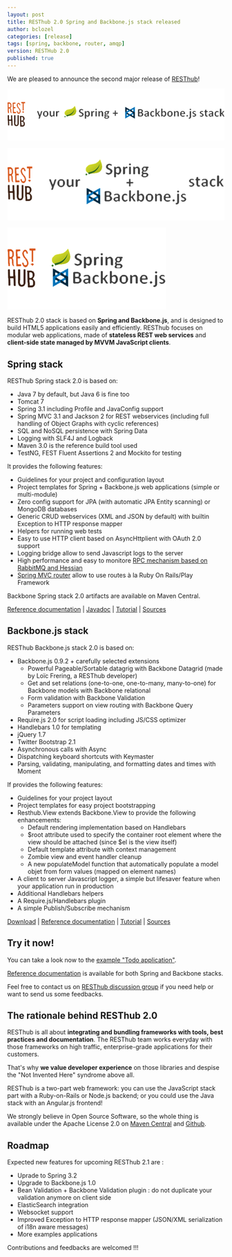 ```yaml
---
layout: post
title: RESThub 2.0 Spring and Backbone.js stack released
author: bclozel
categories: [release]
tags: [spring, backbone, router, amqp]
version: RESTHub 2.0
published: true
---
```


We are pleased to announce the second major release of [RESThub](http://resthub.org/)!

<div class="overview">
    <p class="text-center visible-md visible-lg">
        <img src="/assets/img/spring-backbone-transparent.png" alt="Resthub: Spring + Backbone"/>
    </p>
    <p class="text-center visible-sm">
        <img src="/assets/img/spring-backbone-sm-transparent.png" alt="Resthub: Spring + Backbone"/>
    </p>
    <p class="text-center visible-xs">
        <img src="/assets/img/spring-backbone-xs-transparent.png" alt="Resthub: Spring + Backbone"/>
    </p>
</div>

RESThub 2.0 stack is based on **Spring and Backbone.js**, and is designed to build HTML5 applications easily and efficiently. RESThub focuses on modular web applications, made of **stateless REST web services** and **client-side state managed by MVVM JavaScript clients**.

Spring stack
------------

RESThub Spring stack 2.0 is based on:

 - Java 7 by default, but Java 6 is fine too
 - Tomcat 7
 - Spring 3.1 including Profile and JavaConfig support
 - Spring MVC 3.1 and Jackson 2 for REST webservices (including full handling of Object Graphs with cyclic references)
 - SQL and NoSQL persistence with Spring Data
 - Logging with SLF4J and Logback
 - Maven 3.0 is the reference build tool used
 - TestNG, FEST Fluent Assertions 2 and Mockito for testing

It provides the following features:

 - Guidelines for your project and configuration layout
 - Project templates for Spring + Backbone.js web applications (simple or multi-module)
 - Zero config support for JPA (with automatic JPA Entity scanning) or MongoDB databases
 - Generic CRUD webservices (XML and JSON by default) with builtin Exception to HTTP response mapper
 - Helpers for running web tests
 - Easy to use HTTP client based on AsyncHttplient with OAuth 2.0 support
 - Logging bridge allow to send Javascript logs to the server
 - High performance and easy to monitore [RPC mechanism based on RabbitMQ and Hessian](https://github.com/resthub/spring-amqp-hessian)
 - [Spring MVC router](https://github.com/resthub/springmvc-router) allow to use routes à la Ruby On Rails/Play Framework

Backbone Spring stack 2.0 artifacts are available on Maven Central.

[Reference documentation](/docs/spring/) | [Javadoc](/apidocs/spring/{{site.spring-stack-javadoc-version}}) | [Tutorial](/docs/spring/tutorial) | [Sources](https://github.com/resthub/resthub-spring-stack)

Backbone.js stack
-----------------

RESThub Backbone.js stack 2.0 is based on:

 - Backbone.js 0.9.2 + carefully selected extensions
    - Powerful Pageable/Sortable datagrig with Backbone Datagrid (made by Loïc Frering, a RESThub developer)
    - Get and set relations (one-to-one, one-to-many, many-to-one) for Backbone models with Backbone relational
    - Form validation with Backbone Validation
    - Parameters support on view routing with Backbone Query Parameters
 - Require.js 2.0 for script loading including JS/CSS optimizer
 - Handlebars 1.0 for templating
 - jQuery 1.7
 - Twitter Bootstrap 2.1
 - Asynchronous calls with Async
 - Dispatching keyboard shortcuts with Keymaster
 - Parsing, validating, manipulating, and formatting dates and times with Moment

If provides the following features:

 - Guidelines for your project layout
 - Project templates for easy project bootstrapping
 - Resthub.View extends Backbone.View to provide the following enhancements:
    - Default rendering implementation based on Handlebars
    - $root attribute used to specify the container root element where the view should be attached (since $el is the view itself)
    - Default template attribute with context management
    - Zombie view and event handler cleanup
    - A new populateModel function that automatically populate a model objet from form values (mapped on element names)
 - A client to server Javascript  logger, a simple  but lifesaver feature when your application run in production
 - Additional Handlebars helpers
 - A Require.js/Handlebars plugin
 - A simple Publish/Subscribe mechanism

[Download](https://github.com/downloads/resthub/resthub-backbone-stack/resthub-backbone-stack-2.0.0.zip) | [Reference documentation](/docs/backbone/) | [Tutorial](/docs/backbone/tutorial) | [Sources](https://github.com/resthub/resthub-backbone-stack)

Try it now!
-----------

You can take a look now to the [example "Todo application"](https://github.com/resthub/todo-backbone-example).

[Reference documentation](/docs/) is available for both Spring and Backbone stacks.

Feel free to contact us on [RESThub discussion group](https://groups.google.com/forum/?fromgroups=#!forum/resthub-dev) if you need help or want to send us some feedbacks.

The rationale behind RESThub 2.0
--------------------------------

RESThub is all about **integrating and bundling frameworks with tools, best practices and documentation**. The RESThub team works everyday with those frameworks on high traffic, enterprise-grade applications for their customers.

That's why **we value developer experience** on those libraries and despise the "Not Invented Here" syndrome above all.

RESThub is a two-part web framework: you can use the JavaScript stack part with a Ruby-on-Rails or Node.js backend; or you could use the Java stack with an Angular.js frontend!

We strongly believe in Open Source Software, so the whole thing is available under the Apache License 2.0 on [Maven Central](http://search.maven.org/#search%7Cga%7C1%7Cg%3A%22org.resthub%22) and [Github](http://github.com/resthub/).

Roadmap
-------

Expected new features for upcoming RESThub 2.1 are :

 - Uprade to Spring 3.2
 - Upgrade to Backbone.js 1.0
 - Bean Validation + Backbone Validation plugin : do not duplicate your validation anymore on client side
 - ElasticSearch integration
 - Websocket support
 - Improved Exception to HTTP response mapper (JSON/XML serialization of i18n aware messages)
 - More examples applications

Contributions and feedbacks are welcomed !!!